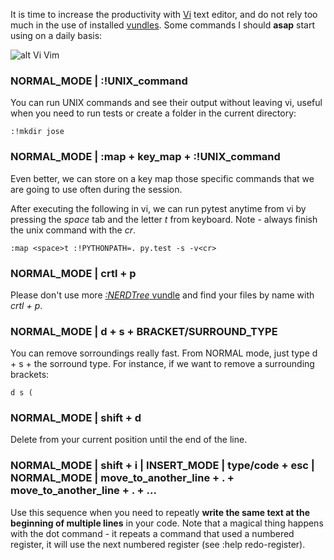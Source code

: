 It is time to increase the productivity with [Vi](https://en.wikipedia.org/wiki/Vi) text editor, and do not rely too much in the use of installed [vundles](https://github.com/jootse84/dotfiles/blob/master/.vimrc). Some commands I should **asap** start using on a daily basis:

![alt Vi Vim](https://upload.wikimedia.org/wikipedia/en/a/a4/Leaarning_the_vi_and_vim_editors.png)

### NORMAL_MODE | :!UNIX_command

You can run UNIX commands and see their output without leaving vi, useful when you need to run tests or create a folder in the current directory:

```
:!mkdir jose
```

### NORMAL_MODE | :map + key_map + :!UNIX_command<cr>

Even better, we can store on a key map those specific commands that we are going to use often during the session.

After executing the following in vi, we can run pytest anytime from vi by pressing the *space* tab and the letter *t* from keyboard. Note - always finish the unix command with the *cr*.

```
:map <space>t :!PYTHONPATH=. py.test -s -v<cr>
```

### NORMAL_MODE | crtl + p

Please don't use more [*:NERDTree* vundle](https://github.com/scrooloose/nerdtree) and find your files by name with *crtl + p*.

### NORMAL_MODE | d + s + BRACKET/SURROUND_TYPE

You can remove sorroundings really fast. From NORMAL mode, just type d + s + the sorround type. For instance, if we want to remove a surrounding brackets:

```
d s (
```

### NORMAL_MODE | shift + d

Delete from your current position until the end of the line.

### NORMAL_MODE | shift + i | INSERT_MODE | type/code + esc | NORMAL_MODE | move_to_another_line + . + move_to_another_line + . + ...

Use this sequence when you need to repeatly **write the same text at the beginning of multiple lines** in your code. Note that a magical thing happens with the dot command - it repeats a command that used a numbered register, it will use the next numbered register (see :help redo-register). 


